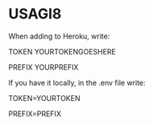 # USAGI8
 
When adding to Heroku, write:

TOKEN   YOURTOKENGOESHERE

PREFIX    YOURPREFIX



If you have it locally, in the .env file write:

TOKEN=YOURTOKEN

PREFIX=PREFIX

